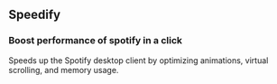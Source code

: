 ## Speedify
### Boost performance of spotify in a click

Speeds up the Spotify desktop client by optimizing animations, virtual scrolling, and memory usage.
